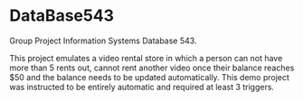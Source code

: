 DataBase543
===========

Group Project Information Systems Database 543.


This project emulates a video rental store in which a person can not have more than 5 rents out, cannot rent another video once their balance reaches $50 and the balance needs to be updated automatically. This demo project was instructed to be entirely automatic and required at least 3 triggers. 
